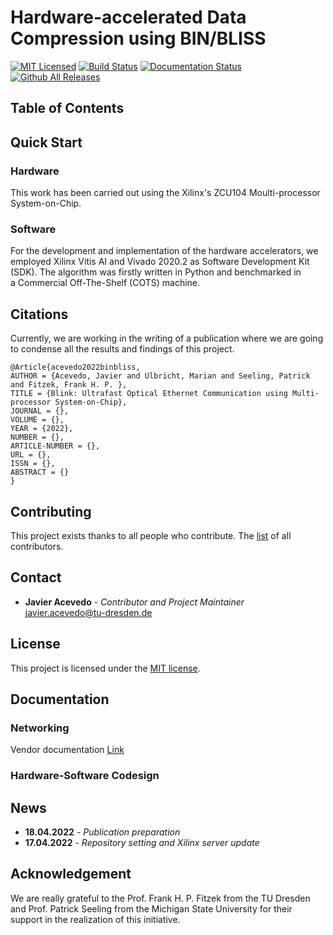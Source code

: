 

# Hardware-accelerated Data Compression using BIN/BLISS

[![MIT Licensed](https://img.shields.io/github/license/jracevedob/low-latency-data-compression)](https://github.com/jracevedob/MPSoC_Networking/blob/main/LICENSE)
[![Build Status](https://github.com//jracevedob/low-latency-data-compression/actions/workflows/build.yml/badge.svg)](https://github.com//jracevedob/low-latency-data-compression/actions)
[![Documentation Status](https://readthedocs.org/projects/graphriccicurvature/badge/?version=latest)](https://github.com/jracevedob/low-latency-data-compression/wiki)
[![Github All Releases](https://img.shields.io/github/downloads/jracevedob/low-latency-data-compression/total.svg)]()



## Table of Contents
## Quick Start

### Hardware 
This work has been carried out using the Xilinx's ZCU104 Moulti-processor System-on-Chip.

### Software
For the development and implementation of the hardware accelerators, we employed Xilinx Vitis AI and Vivado 2020.2 as Software Development Kit (SDK). The algorithm was firstly written in Python and benchmarked in  
a Commercial Off-The-Shelf (COTS) machine. 

## Citations

Currently, we are working in the writing of a publication where we are going to condense all the results and findings of this project. 

```
@Article{acevedo2022binbliss,
AUTHOR = {Acevedo, Javier and Ulbricht, Marian and Seeling, Patrick and Fitzek, Frank H. P. },
TITLE = {Blink: Ultrafast Optical Ethernet Communication using Multi-processor System-on-Chip},
JOURNAL = {},
VOLUME = {},
YEAR = {2022},
NUMBER = {},
ARTICLE-NUMBER = {},
URL = {},
ISSN = {},
ABSTRACT = {}
}
```

## Contributing

This project exists thanks to all people who contribute.
The [list](./CONTRIBUTORS) of all contributors.


## Contact

* **Javier Acevedo** - *Contributor and Project Maintainer* javier.acevedo@tu-dresden.de

## License

This project is licensed under the [MIT license](./LICENSE).

## Documentation

### Networking
Vendor documentation [Link](https://xilinx-wiki.atlassian.net/wiki/spaces/A/pages/862912682/Networking+in+QEMU)

### Hardware-Software Codesign



## News
* **18.04.2022** - *Publication preparation*
* **17.04.2022** - *Repository setting and Xilinx server update*

## Acknowledgement

We are really grateful to the Prof. Frank H. P. Fitzek from the TU Dresden and Prof. Patrick Seeling from the Michigan State University for their support in the realization of this initiative.







